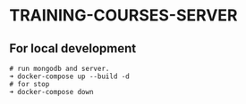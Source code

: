 # TRAINING-COURSES-SERVER

## For local development

```shell
# run mongodb and server.
➜ docker-compose up --build -d
# for stop
➜ docker-compose down
```
